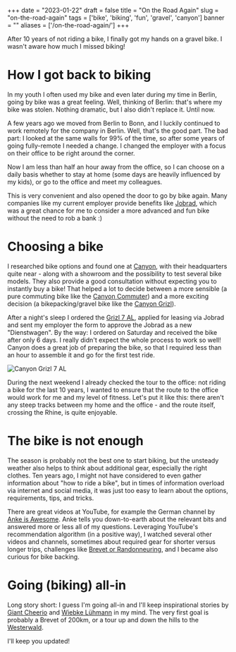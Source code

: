 
+++
date = "2023-01-22"
draft = false
title = "On the Road Again"
slug = "on-the-road-again"
tags = ['bike', 'biking', 'fun', 'gravel', 'canyon']
banner = ""
aliases = ['/on-the-road-again/']
+++

After 10 years of not riding a bike, I finally got my hands on a gravel bike.
I wasn't aware how much I missed biking!

# How I got back to biking

In my youth I often used my bike and even later during my time in Berlin,
going by bike was a great feeling. Well, thinking of Berlin: that's where
my bike was stolen. Nothing dramatic, but I also didn't replace it. Until now.

A few years ago we moved from Berlin to Bonn, and I luckily
continued to work remotely for the company in Berlin.
Well, that's the good part.
The bad part: I looked at the same walls for 99% of the time,
so after some years of going fully-remote I needed a change.
I changed the employer with a focus on their office to be
right around the corner.

Now I am less than half an hour away from the office, so I can
choose on a daily basis whether to stay at home (some days are
heavily influenced by my kids), or go to the office and meet
my colleagues.

This is very convenient and also opened the door to go by bike again.
Many companies like my current employer provide benefits like [Jobrad](https://www.jobrad.org/),
which was a great chance for me to consider a more advanced and fun bike
without the need to rob a bank :)

# Choosing a bike

I researched bike options and found one at [Canyon](https://www.canyon.com/),
with their headquarters quite near - along with a showroom and the possibility
to test several bike models. They also provide a good consultation
without expecting you to instantly buy a bike!
That helped a lot to decide between a more sensible (a pure commuting bike
like the [Canyon Commuter](https://www.canyon.com/en-de/hybrid-bikes/commuter-bikes/commuter/commuter-al-cf/))
and a more exciting decision (a bikepacking/gravel bike like the [Canyon Grizl](https://www.canyon.com/en-de/gravel-bikes/bike-packing/grizl/al/)).

After a night's sleep I ordered the [Grizl 7 AL](https://www.canyon.com/en-de/gravel-bikes/bike-packing/grizl/al/grizl-7/2709.html?dwvar_2709_pv_rahmenfarbe=VT%2FBK),
applied for leasing via Jobrad and sent my employer the form to approve the
Jobrad as a new "Dienstwagen". By the way: I ordered on Saturday and received
the bike after only 6 days. I really didn't expect the whole process
to work so well! Canyon does a great job of preparing the bike, so that I required less than
an hour to assemble it and go for the first test ride.

![Canyon Grizl 7 AL](/images/2023/01/CanyonGrizl7_IMG_20221127_122423.jpg)

During the next weekend I already checked the tour to the office:
not riding a bike for the last 10 years, I wanted to ensure that the route
to the office would work for me and my level of fitness.
Let's put it like this: there aren't any steep tracks between my home
and the office - and the route itself, crossing the Rhine, is quite enjoyable.

# The bike is not enough

The season is probably not the best one to start biking, but the unsteady weather
also helps to think about additional gear, especially the right clothes.
Ten years ago, I might not have considered to even gather information
about "how to ride a bike", but in times of information overload via
internet and social media, it was just too easy to learn about the
options, requirements, tips, and tricks.

There are great videos at YouTube, for example the German channel by
[Anke is Awesome](https://www.youtube.com/@AnkeisAwesome). Anke tells
you down-to-earth about the relevant bits and answered more or less
all of my questions. Leveraging YouTube's recommendation algorithm
(in a positive way), I watched several other videos and channels,
sometimes about required gear for shorter versus longer trips,
challenges like [Brevet or Randonneuring](https://en.wikipedia.org/wiki/Randonneuring),
and I became also curious for bike backing.

# Going (biking) all-in

Long story short: I guess I'm going all-in and I'll keep inspirational
stories by [Giant Cheerio](https://www.youtube.com/@giantcheerio)
and [Wiebke Lühmann](https://www.youtube.com/@wiebkelueh) in my mind.
The very first goal is probably a Brevet of 200km, or a tour up and down
the hills to the [Westerwald](https://en.wikipedia.org/wiki/Westerwald).

I'll keep you updated!
